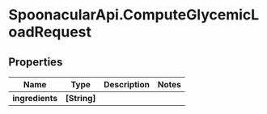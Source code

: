 # SpoonacularApi.ComputeGlycemicLoadRequest

## Properties

Name | Type | Description | Notes
------------ | ------------- | ------------- | -------------
**ingredients** | **[String]** |  | 


